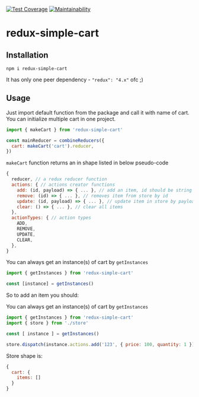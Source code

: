 [![Test Coverage](https://api.codeclimate.com/v1/badges/7e9de950cc2b8274a0ea/test_coverage)](https://codeclimate.com/github/amazingdesign/redux-simple-cart/test_coverage)
[![Maintainability](https://api.codeclimate.com/v1/badges/7e9de950cc2b8274a0ea/maintainability)](https://codeclimate.com/github/amazingdesign/redux-simple-cart/maintainability)

# redux-simple-cart

## Installation

`npm i redux-simple-cart`

It has only one peer dependency - `"redux": "4.x"` ofc ;)

## Usage

Just import default function from the package and call it with name of cart. You can initialize multiple cart in one project.

```javascript
import { makeCart } from 'redux-simple-cart'

const mainReducer = combineReducers({
  cart: makeCart('cart').reducer,
})
```

`makeCart` function returns an in shape listed in below pseudo-code

```javascript
{
  reducer, // a redux reducer function
  actions: { // actions creator functions
    add: (id, payload) => { ... }, // add an item, id should be string and payload is optional object
    remove: (id) => { ... }, // removes item from store by id
    update: (id, payload) => { ... }, // update item in store by payload
    clear: () => { ... }, // clear all items
  },
  actionTypes: { // action types
    ADD,
    REMOVE,
    UPDATE,
    CLEAR,
  },
}
```

You can always get an instance(s) of cart by `getInstances`

```javascript
import { getInstances } from 'redux-simple-cart'

const [instance] = getInstances()
```

So to add an item you should:

You can always get an instance(s) of cart by `getInstances`

```javascript
import { getInstances } from 'redux-simple-cart'
import { store } from './store'

const [ instance ] = getInstances()

store.dispatch(instance.actions.add('123', { price: 100, quantity: 1 }))
```

Store shape is:

```javascript
{
  cart: {
    items: []
  }
}
```
